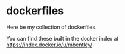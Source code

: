 dockerfiles
==================

Here be my collection of dockerfiles.

You can find these built in the docker index at https://index.docker.io/u/mbentley/
